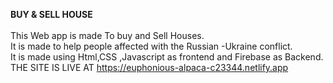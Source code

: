 **BUY & SELL HOUSE**
<br>
<br>
This Web app is made To buy and Sell Houses.<br>
It is made to help people affected with the Russian -Ukraine conflict.<br>
It is made using Html,CSS ,Javascript as frontend and Firebase as Backend.<br>
THE SITE IS LIVE AT https://euphonious-alpaca-c23344.netlify.app






